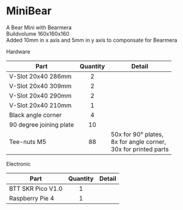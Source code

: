 # MiniBear
A Bear Mini with Bearmera  
Buildvolume 160x160x160  
Added 10mm in x axis and 5mm in y axis to componsate for Bearmera  

Hardware

| Part     | Quantity | Detail |
|----------|:--------:|--------|
| V-Slot 20x40 286mm      | 2  | |
| V-Slot 20x40 309mm      | 2  | | 
| V-Slot 20x40 290mm      | 2  | | 
| V-Slot 20x40 210mm      | 1  | | 
| Black angle corner      | 4  | | 
| 90 degree joining plate | 10 | | 
| Tee-nuts M5             | 88 | 50x for 90° plates,<br> 8x for angle corner,<br> 30x for printed parts | 

Electronic

| Part     | Quantity | Detail |
|----------|:--------:|--------|
| BTT SKR Pico V1.0      | 1  | |
| Raspberry Pie 4        | 1  | | 


